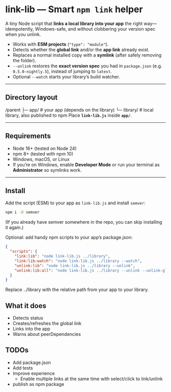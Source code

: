 # link-lib — Smart `npm link` helper

A tiny Node script that **links a local library into your app** the right way—idempotently, Windows-safe, and without clobbering your version spec when you unlink.

- Works with **ESM projects** (`"type": "module"`).
- Detects whether the **global link** and/or the **app link** already exist.
- Replaces a normal installed copy with a **symlink** (after safely removing the folder).
- `--unlink` restores the **exact version spec** you had in `package.json` (e.g. `0.5.0-nightly.5`), instead of jumping to `latest`.
- Optional `--watch` starts your library’s build watcher.

---

## Directory layout

/parent
├─ app/ # your app (depends on the library)
└─ library/ # local library, also published to npm
Place **`link-lib.js`** inside **`app/`**.

---

## Requirements

- Node 16+ (tested on Node 24)
- npm 8+ (tested with npm 10)
- Windows, macOS, or Linux
- If you’re on Windows, enable **Developer Mode** or run your terminal as **Administrator** so symlinks work.

---

## Install

Add the script (ESM) to your app as `link-lib.js` and install `semver`:

```bash
npm i -D semver
```

(If you already have semver somewhere in the repo, you can skip installing it again.)

Optional: add handy npm scripts to your app’s package.json:

```json
{
  "scripts": {
    "link:lib": "node link-lib.js ../library",
    "link:lib:watch": "node link-lib.js ../library --watch",
    "unlink:lib": "node link-lib.js ../library --unlink",
    "unlink:lib:all": "node link-lib.js ../library --unlink --unlink-global"
  }
}
```

Replace ../library with the relative path from your app to your library.

## What it does

- Detects status
- Creates/refreshes the global link
- Links into the app
- Warns about peerDependencies

## TODOs

- Add package.json
- Add tests
- Improve experience
  - Enable multiple links at the same time with select/click to link/unlink
- publish as npm package

